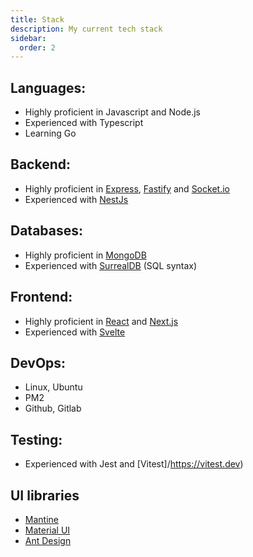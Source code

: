 ```yaml
---
title: Stack
description: My current tech stack
sidebar:
  order: 2
---
```


## Languages:

- Highly proficient in Javascript and Node.js
- Experienced with Typescript
- Learning Go

## Backend:

- Highly proficient in [Express](https://expressjs.com), [Fastify](https://fastify.dev) and [Socket.io](https://socket.io)
- Experienced with [NestJs](https://nestjs.com)

## Databases:

- Highly proficient in [MongoDB](https://www.mongodb.com)
- Experienced with [SurrealDB](https://surrealdb.com) (SQL syntax)

## Frontend:

- Highly proficient in [React](https://react.dev) and [Next.js](https://nextjs.org)
- Experienced with [Svelte](https://svelte.dev)

## DevOps:

- Linux, Ubuntu
- PM2
- Github, Gitlab

## Testing:

- Experienced with Jest and [Vitest]/https://vitest.dev)

## UI libraries

- [Mantine](https://mantine.dev)
- [Material UI](https://mui.com)
- [Ant Design](https://ant.design)

	
